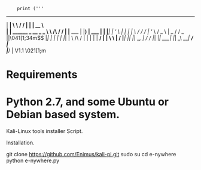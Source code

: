 

		print ('''

  ______                           __          __  _              _____         
 |  ____|                          \ \        / / | |            |  __ \        
 | |__     ______   _ __    _   _   \ \  /\  / /  | |__     ___  | |__) |   ___ 
 |  __|   |______| | '_ \  | | | |   \ \/  \/ /   | '_ \   / _ \ |  _  /   / _ \
 |\|\041[1;34m$$ |_| | | | | |_| |    \  /\  /    | | | | |  __/ | | \ \  |  __/
 |______|          |_| |_|  \__, |     \/  \/     |_| |_|  \___| |_|  \_\  \___|
                						 __/ |                                              
             							   |___/                                             \| V1.1 \021[1;m

# Requirements


# Python 2.7, and some Ubuntu or Debian based system.



Kali-Linux tools installer Script.

Installation.

git clone https://github.com/Enimus/kali-pi.git 
sudo su
cd e-nywhere
python e-nywhere.py




